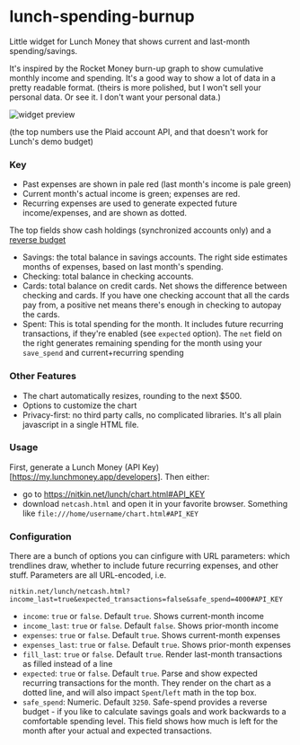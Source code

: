 # lunch-spending-burnup
Little widget for Lunch Money that shows current and last-month spending/savings.

It's inspired by the Rocket Money burn-up graph to show cumulative monthly income
and spending. It's a good way to show a lot of data in a pretty readable format.
(theirs is more polished, but I won't sell your personal data. Or see it.
I don't want your personal data.)

![widget preview](https://github.com/user-attachments/assets/0def4828-50bf-4389-a84e-d096213f5f0d)

(the top numbers use the Plaid account API, and that doesn't work for Lunch's demo budget)

### Key
 - Past expenses are shown in pale red (last month's income is pale green)
 - Current month's actual income is green; expenses are red.
 - Recurring expenses are used to generate expected future income/expenses,
   and are shown as dotted.

The top fields show cash holdings (synchronized accounts only) and a [reverse budget](https://lunchmoney.app/blog/pay-yourself-first-reverse-budgeting)
 - Savings: the total balance in savings accounts. The right side
   estimates months of expenses, based on last month's spending.
 - Checking: total balance in checking accounts.
 - Cards: total balance on credit cards. Net shows the difference
   between checking and cards. If you have one checking
   account that all the cards pay from, a positive net means there's
   enough in checking to autopay the cards.
 - Spent: This is total spending for the month. It includes future
   recurring transactions, if they're enabled (see `expected` option).
   The `net` field on the right generates remaining spending for the
   month using your `save_spend` and current+recurring spending 
   
### Other Features
 - The chart automatically resizes, rounding to the next $500.
 - Options to customize the chart
 - Privacy-first: no third party calls, no complicated libraries.
   It's all plain javascript in a single HTML file.

### Usage
First, generate a Lunch Money (API Key)[https://my.lunchmoney.app/developers]. Then either:
 - go to https://nitkin.net/lunch/chart.html#API_KEY
 - download `netcash.html` and open it in your favorite browser. Something like
   `file:///home/username/chart.html#API_KEY`

### Configuration
There are a bunch of options you can cinfigure with URL parameters: which trendlines draw,
whether to include future recurring expenses, and other stuff. Parameters are all URL-encoded, i.e.
```
nitkin.net/lunch/netcash.html?income_last=true&expected_transactions=false&safe_spend=4000#API_KEY
```

 - `income`: `true` or `false`. Default `true`. Shows current-month income
 - `income_last`: `true` or `false`. Default `false`. Shows prior-month income
 - `expenses`: `true` or `false`. Default `true`. Shows current-month expenses
 - `expenses_last`: `true` or `false`. Default `true`. Shows prior-month expenses
 - `fill_last`: `true` or `false`. Default `true`. Render last-month transactions as filled instead of a line
 - `expected`: `true` or `false`. Default `true`. Parse and show expected
        recurring transactions for the month. They render on the chart as a dotted line,
        and will also impact `Spent`/`left` math in the top box.
 - `safe_spend`: Numeric. Default `3250`. Safe-spend provides a reverse budget -
        if you like to calculate savings goals and work backwards to
        a comfortable spending level. This field shows how much is left
        for the month after your actual and expected transactions.
